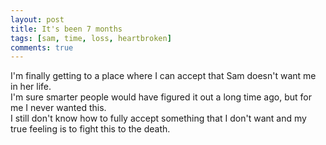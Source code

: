 ```yaml
---
layout: post
title: It's been 7 months
tags: [sam, time, loss, heartbroken]
comments: true
---
```

I'm finally getting to a place where I can accept that Sam doesn't want me in her life.  
I'm sure smarter people would have figured it out a long time ago, but for me I never wanted this.  
I still don't know how to fully accept something that I don't want and my true feeling is to fight this to the death.
